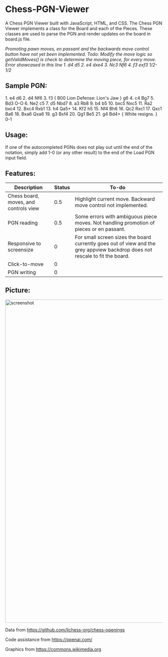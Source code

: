 # Chess-PGN-Viewer
A Chess PGN Viewer built with JavaScript, HTML, and CSS. The Chess PGN Viewer implements a class for the Board and each of the Pieces. These classes are used to parse the PGN and render updates on the board in board.js file.

*Promoting pawn moves, en passant and the backwards move control button have not yet been implemented.*
*Todo: Modify the move logic so getValidMoves() is check to determine the moving piece, for every move. Error showcased in this line 1. d4 d5 2. e4 dxe4 3. Nc3 Nf6 4. f3 exf3 1/2-1/2*

## Sample PGN: 

<p> 1. e4 d6 2. d4 Nf6 3. f3 { B00 Lion Defense: Lion's Jaw } g6 4. c4 Bg7 5. Bd3 O-O 6. Ne2 c5 7. d5 Nbd7 8. a3 Rb8 9. b4 b5 10. bxc5 Nxc5 11. Ra2 bxc4 12. Bxc4 Rxb1 13. h4 Qa5+ 14. Kf2 h5 15. Nf4 Bh6 16. Qc2 Rxc1 17. Qxc1 Ba6 18. Bxa6 Qxa6 19. g3 Bxf4 20. Qg1 Be5 21. g4 Bd4+ { White resigns. } 0-1 </p>

## Usage:

If one of the autocompleted PGNs does not play out until the end of the notation, simply add 1-0 (or any other result) to the end of the Load PGN input field.

## Features:
 Description | Status | To-do
 --- | --- | --- |
 Chess board, moves, and controls view | 0.5 | Highlight current move. Backward move control not implemented. 
 PGN reading | 0.5 | Some errors with ambiguous piece moves. Not handling promotion of pieces or en passant.
 Responsive to screensize | 0 | For small screen sizes the board currently goes out of view and the grey appview backdrop does not rescale to fit the board.
 Click-to-move | 0 | 
 PGN writing | 0 | 

## Picture:
<img width="1032" alt="screenshot" src="https://user-images.githubusercontent.com/37254717/209571443-9f8e8e3a-76b1-4a2f-a585-25ac7e9892ae.png">

Data from
https://github.com/lichess-org/chess-openings

Code assistance from
https://openai.com/

Graphics from
https://commons.wikimedia.org
